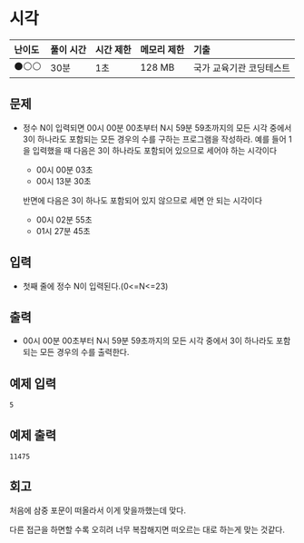 # 시각

| 난이도 | 풀이 시간 | 시간 제한 | 메모리 제한 | 기출                     |
| :----- | :-------- | :-------- | :---------- | :----------------------- |
| ⚫⚪⚪    | 30분      | 1초       | 128 MB      | 국가 교육기관 코딩테스트 |

## 문제

- 정수 N이 입력되면 00시 00분 00초부터 N시 59분 59초까지의 모든 시각 중에서 3이 하나라도 포함되는
  모든 경우의 수를 구하는 프로그램을 작성하라. 예를 들어 1을 입력했을 때
  다음은 3이 하나라도 포함되어 있으므로 세어야 하는 시각이다

  - 00시 00분 03초
  - 00시 13분 30초

  반면에 다음은 3이 하나도 포함되어 있지 않으므로 세면 안 되는 시각이다

  - 00시 02분 55초
  - 01시 27분 45초


## 입력

- 첫째 줄에 정수 N이 입력된다.(0<=N<=23)

## 출력

- 00시 00분 00초부터 N시 59분 59초까지의 모든 시각 중에서 3이 하나라도 포함되는 모든 경우의 수를 출력한다.

## 예제 입력

```
5
```

## 예제 출력

```
11475
```

## 회고
처음에 삼중 포문이 떠올라서 이게 맞을까했는데 맞다.

다른 접근을 하면할 수록 오히려 너무 복잡해지면 떠오르는 대로 하는게 맞는 것같다.